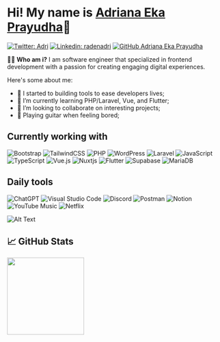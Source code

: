 # Hi! My name is [Adriana Eka Prayudha](https://radenadri.xyz)👋

[![Twitter: Adri](https://img.shields.io/twitter/follow/radenadri?style=social)](https://twitter.com/radenadri)
[![Linkedin: radenadri](https://img.shields.io/badge/-radenadri-blue?style=flat-square&logo=Linkedin&logoColor=white&link=https://www.linkedin.com/in/radenadri/)](https://www.linkedin.com/in/radenadri/)
[![GitHub Adriana Eka Prayudha](https://img.shields.io/github/followers/radenadri?label=follow&style=social)](https://github.com/radenadri)

👨‍💻 **Who am i?**
I am software engineer that specialized in frontend development with a passion for creating engaging digital experiences.

Here's some about me:

- 🔭 I started to building tools to ease developers lives; 
- 🌱 I’m currently learning PHP/Laravel, Vue, and Flutter; 
- 👯 I’m looking to collaborate on interesting projects; 
- 🎸 Playing guitar when feeling bored;

**Currently working with**
---
![Bootstrap](https://img.shields.io/badge/bootstrap-%238511FA.svg?style=for-the-badge&logo=bootstrap&logoColor=white)
![TailwindCSS](https://img.shields.io/badge/tailwindcss-%2338B2AC.svg?style=for-the-badge&logo=tailwind-css&logoColor=white)
![PHP](https://img.shields.io/badge/php-%23777BB4.svg?style=for-the-badge&logo=php&logoColor=white)
![WordPress](https://img.shields.io/badge/WordPress-%23117AC9.svg?style=for-the-badge&logo=WordPress&logoColor=white)
![Laravel](https://img.shields.io/badge/laravel-%23FF2D20.svg?style=for-the-badge&logo=laravel&logoColor=white)
![JavaScript](https://img.shields.io/badge/javascript-%23323330.svg?style=for-the-badge&logo=javascript&logoColor=%23F7DF1E)
![TypeScript](https://img.shields.io/badge/typescript-%23007ACC.svg?style=for-the-badge&logo=typescript&logoColor=white)
![Vue.js](https://img.shields.io/badge/vuejs-%2335495e.svg?style=for-the-badge&logo=vuedotjs&logoColor=%234FC08D)
![Nuxtjs](https://img.shields.io/badge/Nuxt-002E3B?style=for-the-badge&logo=nuxtdotjs&logoColor=#00DC82)
![Flutter](https://img.shields.io/badge/Flutter-%2302569B.svg?style=for-the-badge&logo=Flutter&logoColor=white)
![Supabase](https://img.shields.io/badge/Supabase-3ECF8E?style=for-the-badge&logo=supabase&logoColor=white)
![MariaDB](https://img.shields.io/badge/MariaDB-003545?style=for-the-badge&logo=mariadb&logoColor=white)

**Daily tools**
---
![ChatGPT](https://img.shields.io/badge/chatGPT-74aa9c?style=for-the-badge&logo=openai&logoColor=white)
![Visual Studio Code](https://img.shields.io/badge/Visual%20Studio%20Code-0078d7.svg?style=for-the-badge&logo=visual-studio-code&logoColor=white)
![Discord](https://img.shields.io/badge/Discord-%235865F2.svg?style=for-the-badge&logo=discord&logoColor=white)
![Postman](https://img.shields.io/badge/Postman-FF6C37?style=for-the-badge&logo=postman&logoColor=white)
![Notion](https://img.shields.io/badge/Notion-%23000000.svg?style=for-the-badge&logo=notion&logoColor=white)
![YouTube Music](https://img.shields.io/badge/YouTube_Music-FF0000?style=for-the-badge&logo=youtube-music&logoColor=white)
![Netflix](https://img.shields.io/badge/Netflix-E50914?style=for-the-badge&logo=netflix&logoColor=white)

![Alt Text](https://media.giphy.com/media/8EmeieJAGjvUI/giphy.gif)

📈 **GitHub Stats**
---
<a href="https://github.com/radenadri/radenadri">
  <img src="https://github-readme-stats.vercel.app/api/top-langs/?username=radenadri&amp;show_icons=true&amp;hide_border=false&amp;count_private=true&amp;layout=compact&amp;langs_count=8" height="180em">
</a>
